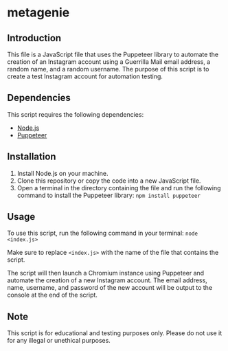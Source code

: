 # metagenie

## Introduction
This file is a JavaScript file that uses the Puppeteer library to automate the creation of an Instagram account using a Guerrilla Mail email address, a random name, and a random username. The purpose of this script is to create a test Instagram account for automation testing.

## Dependencies
This script requires the following dependencies:
- [Node.js](https://nodejs.org/)
- [Puppeteer](https://pptr.dev/)

## Installation
1. Install Node.js on your machine.
2. Clone this repository or copy the code into a new JavaScript file.
3. Open a terminal in the directory containing the file and run the following command to install the Puppeteer library:
```npm install puppeteer```

## Usage
To use this script, run the following command in your terminal:
```node <index.js>```

Make sure to replace `<index.js>` with the name of the file that contains the script.

The script will then launch a Chromium instance using Puppeteer and automate the creation of a new Instagram account. The email address, name, username, and password of the new account will be output to the console at the end of the script.

## Note
This script is for educational and testing purposes only. Please do not use it for any illegal or unethical purposes.
